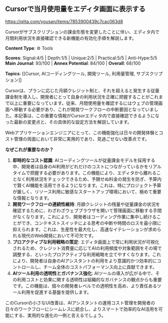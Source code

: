 ## Cursorで当月使用量をエディタ画面に表示する

https://qiita.com/yousan/items/7853900439c7cac063d8

Cursorがサブスクリプションの課金形態を変更したことに伴い、エディタ内で月間利用状況を直接確認できる新機能の有効化手順を解説します。

**Content Type**: ⚙️ Tools

**Scores**: Signal:4/5 | Depth:1/5 | Unique:2/5 | Practical:5/5 | Anti-Hype:5/5
**Main Journal**: 93/100 | **Annex Potential**: 84/100 | **Overall**: 68/100

**Topics**: [[Cursor, AIコーディングツール, 開発ツール, 利用量管理, サブスクリプション]]

Cursorは、プランに応じた月額クレジット制と、それを超えると発生する従量課金制を導入し、開発者にとって自身の利用状況を正確に把握することがこれまで以上に重要になっています。従来、月間使用量を確認するにはウェブの管理画面へ移動する必要があり、これが開発ワークフローの中断要因となっていました。本記事は、この重要な情報がCursorエディタ内で直接確認できるようになった最新の変更点と、その具体的な設定方法を解説しています。

Webアプリケーションエンジニアにとって、この機能強化は日々の開発体験とコスト管理の両面において非常に実用的であり、見過ごせない改善点です。

**なぜこれが重要なのか？**
1.  **即時的なコスト認識**: AIコーディングツールが従量課金モデルを採用する中、開発者は自身のAI利用がどれだけのコストにつながっているかをリアルタイムで把握する必要があります。この機能により、エディタから離れることなく利用状況をチェックできるため、予期せぬ料金の発生を防ぎ、予算内で賢くAI機能を活用できるようになります。これは、特にプロジェクト予算が厳しく、リソース利用に敏感なスタートアップ環境において、極めて重要な情報となります。
2.  **開発ワークフローの連続性維持**: 月額クレジットの残量や従量課金の状況を確認するために、わざわざウェブブラウザを開いて管理画面に移動する手間がなくなります。これにより、開発者はコーディング作業に集中し続けることができ、コンテキストスイッチによる思考の中断や時間のロスを最小限に抑えられます。これは、生産性を最大化し、高速なイテレーションが求められる現代のWeb開発において不可欠です。
3.  **プロアクティブな利用戦略の策定**: エディタ画面上で常に利用状況が可視化されるため、クレジット消費量に応じてAIの利用頻度や対象範囲をその場で調整する、といったプロアクティブな利用戦略を立てやすくなります。これにより、開発者は自身のAIアシスタントの利用をより意識的かつ効率的にコントロールし、チーム全体のコストパフォーマンス向上に貢献できます。
4.  **AIツール利用の透明性とガバナンス強化**: AIツールの導入が広がる中で、その利用コストと効果に関する透明性は組織的なガバナンスの観点からも重要です。この機能は、個々の開発者レベルでの透明性を高め、より責任あるツール利用を促進する基盤を提供します。

このCursorの小さなUI改善は、AIアシスタントの運用コスト管理を開発者の日々のワークフローにシームレスに統合し、よりスマートで効率的なAI活用を可能にする、実用的な進化の一例と言えるでしょう。